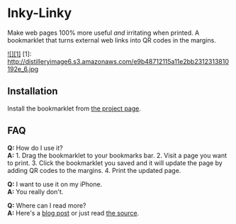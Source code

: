 Inky-Linky
==========
Make web pages 100% more useful *and* irritating when printed. A bookmarklet that turns external web links into QR codes in the margins.

<a href="http://instagram.com/p/Qhqaj6PLKG/">![][1]</a>
[1]: http://distilleryimage6.s3.amazonaws.com/e9b48712115a11e2bb2312313810192e_6.jpg

Installation
------------
Install the bookmarklet from [the project page](http://rooreynolds.github.com/inky-linky/).


FAQ
---
**Q:** How do I use it?  
**A:** 1. Drag the bookmarklet to your bookmarks bar. 2. Visit a page you want to print. 3. Click the bookmarklet you saved and it will update the page by adding QR codes to the margins. 4. Print the updated page.

**Q:** I want to use it on my iPhone.  
**A:** You really don't.

**Q:** Where can I read more?  
**A:** Here's a [blog post](http://rooreynolds.com/2012/10/09/inky-linky/) or just read [the source](https://github.com/rooreynolds/inky-linky).

